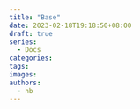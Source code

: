```yaml
---
title: "Base"
date: 2023-02-18T19:18:50+08:00
draft: true
series:
  - Docs
categories:
tags:
images:
authors:
  - hb
---
```


<!--more-->
